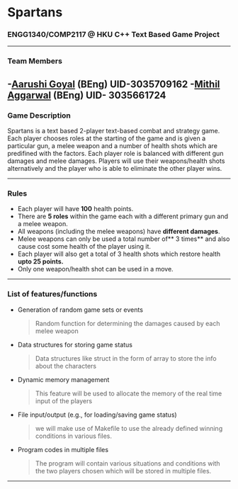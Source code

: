 # Spartans 
### ENGG1340/COMP2117 @ HKU C++ Text Based Game Project
------------
### Team Members ###
-[Aarushi Goyal](https://github.com/aarushi26-sys "Aarushi Goyal") (BEng)
UID-3035709162
-[Mithil Aggarwal](http://github.com/dotus "Mithil Aggarwal")  (BEng) 
UID- 3035661724
------------
### Game Description ###
Spartans is a text based 2-player text-based combat and strategy game. Each player chooses roles at the starting of the game and is given a particular gun, a melee weapon and a number of health shots which are predifined with the factors. Each player role is balanced with different gun damages and melee damages. Players will use their weapons/health shots alternatively and the player who is able to eliminate the other player wins.

------------

### Rules ###

- Each player will have **100** health points.
- There are **5 roles** within the game each with a different primary gun and a melee weapon.
-  All weapons (including the melee weapons) have **different damages**.
- Melee weapons can only be used a total number of** 3 times** and also cause cost some health of the player using it.
-  Each player will also get a total of 3 health shots which restore health **upto 25 points.** 
-  Only one weapon/health shot can be used in a move. 


------------

### List of  features/functions
- Generation of random game sets or events 
  > Random function for determining the damages caused by each melee weapon
- Data structures for storing game status
  > Data structures like struct in the form of array to store the info about the characters 
- Dynamic memory management
  >This feature will be used to allocate the memory of the real time input of the players 
- File input/output (e.g., for loading/saving game status)
  >we will make use of Makefile to use the already defined winning conditions in various       files.
- Program codes in multiple files
  > The program will contain various situations and conditions with the two players chosen which will be stored in multiple files.

------------

